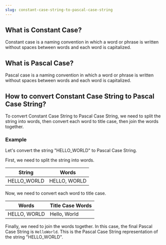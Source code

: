 ```yaml
---
slug: constant-case-string-to-pascal-case-string
---
```


## What is Constant Case?

Constant case is a naming convention in which a word or phrase is written without spaces between words and each word is capitalized.

## What is Pascal Case?

Pascal case is a naming convention in which a word or phrase is written without spaces between words and each word is capitalized.

## How to convert Constant Case String to Pascal Case String?

To convert Constant Case String to Pascal Case String, we need to split the string into words, then convert each word to title case, then join the words together.

### Example

Let's convert the string "HELLO_WORLD" to Pascal Case String.

First, we need to split the string into words.

| String      | Words        |
| ----------- | ------------ |
| HELLO_WORLD | HELLO, WORLD |

Now, we need to convert each word to title case.

| Words        | Title Case Words |
| ------------ | ---------------- |
| HELLO, WORLD | Hello, World     |

Finally, we need to join the words together. In this case, the final Pascal Case String is `HelloWorld`. This is the Pascal Case String representation of the string "HELLO_WORLD".
